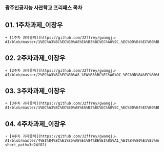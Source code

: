 ### 광주인공지능 사관학교 프리패스 목차 

## 01. 1주차과제_이창우
    + [1주차 과제클릭](https://github.com/J2ffrey/gwangju-AI/blob/master/1%EC%A3%BC%EC%B0%A8%EA%B3%BC%EC%A0%9C_%EC%9D%B4%EC%B0%BD%EC%9A%B0.ipynb)

## 02. 2주차과제_이창우
    + [2주차 과제클릭](https://github.com/J2ffrey/gwangju-AI/blob/master/2%EC%A3%BC%EC%B0%A8_%EA%B3%BC%EC%A0%9C_%EC%9D%B4%EC%B0%BD%EC%9A%B0.ipynb)

## 03. 3주차과제_이창우
    + [3주차 과제클릭](https://github.com/J2ffrey/gwangju-AI/blob/master/1%EC%A3%BC%EC%B0%A8%EA%B3%BC%EC%A0%9C_%EC%9D%B4%EC%B0%BD%EC%9A%B0.ipynb)

## 04. 4주차과제_이창우
    + [4주차 과제클릭](https://github.com/J2ffrey/gwangju-AI/blob/master/4%E1%84%8C%E1%85%AE%E1%84%8E%E1%85%A1_%E1%84%80%E1%85%AA%E1%84%8C%E1%85%A6_%E1%84%8B%E1%85%B5%E1%84%8E%E1%85%A1%E1%86%BC%E1%84%8B%E1%85%AE.ipynb?short_path=3e24f82)

